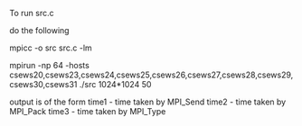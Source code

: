 To run src.c

do the following

mpicc -o src src.c -lm

mpirun -np 64 -hosts csews20,csews23,csews24,csews25,csews26,csews27,csews28,csews29,csews30,csews31 ./src 1024*1024 50


output is of the form
time1 - time taken by MPI_Send
time2 - time taken by MPI_Pack
time3 - time taken by MPI_Type

